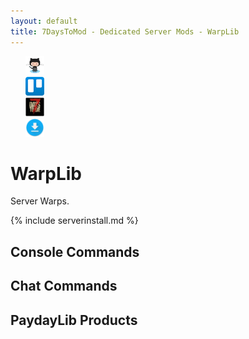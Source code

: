 ```yaml
---
layout: default
title: 7DaysToMod - Dedicated Server Mods - WarpLib
---
```

<ul style="list-style: none;">
	<li class="link-toolbar-right">
		<a href="https://github.com/7DaysToMod/warplib" class="social-icon" target="_blank" title="View on Github">
			<img src="/images/Octocat.png" height="30">
		</a>
	</li>
	<li class="link-toolbar-right">
		<a href="https://trello.com/b/yEuvu0cS/warplib" class="social-icon" target="_blank" title="TODO List on Trello">
			<img src="/images/trello.png" height="30">
		</a>
	</li>
	<li class="link-toolbar-right">
		<a href="http://7daystodie.com/forums/" class="social-icon" target="_blank" title="7DaysToDie.com Forum Post">
			<img src="/images/placeholder_small.png" height="30">
		</a>
	</li>
	<li class="link-toolbar-right">
		<a href="https://github.com/7DaysToMod/warplib/releases" class="social-icon" target="_blank" title="Downloads">
			<img src="/images/download.png" height="30">
		</a>
	</li>
</ul>

# WarpLib

Server Warps.

{% include serverinstall.md %}

## Console Commands

## Chat Commands

## PaydayLib Products

